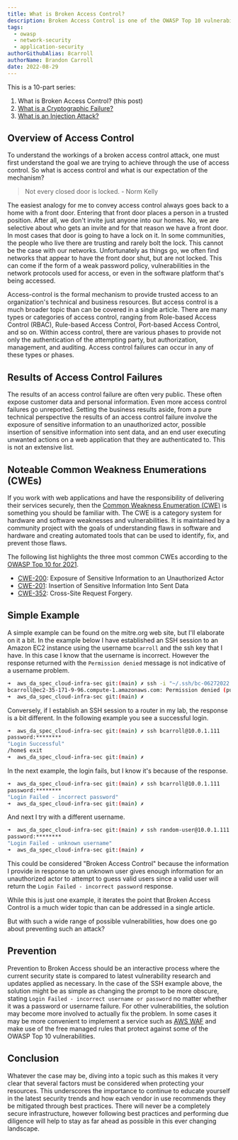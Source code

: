 ```yaml
---
title: What is Broken Access Control?
description: Broken Access Control is one of the OWASP Top 10 vulnerabilities and this articles explains what that involves and ways to mitigate it.
tags:
  - owasp
  - network-security
  - application-security
authorGithubAlias: 8carroll
authorName: Brandon Carroll
date: 2022-08-29
---
```


This is a 10-part series:

1. What is Broken Access Control? (this post)
2. [What is a Cryptographic Failure?](/posts/owasp-top-10-defined/02-what-is-a-cryptographic-failure/)
3. [What is an Injection Attack?](/posts/owasp-top-10-defined/03-what-is-an-injection-attack/)

## Overview of Access Control

To understand the workings of a broken access control attack, one must first understand the goal we are trying to achieve through the use of access control.  So what is access control and what is our expectation of the mechanism?  

> Not every closed door is locked.  - Norm Kelly

The easiest analogy for me to convey access control always goes back to a home with a front door.  Entering that front door places a person in a trusted position. After all, we don't invite just anyone into our homes.  No, we are selective about who gets an invite and for that reason we have a front door.  In most cases that door is going to have a lock on it.  In some communities, the people who live there are trusting and rarely bolt the lock. This cannot be the case with our networks. Unfortunately as things go, we often find networks that appear to have the front door shut, but are not locked.  This can come if the form of a weak password policy, vulnerabilities in the network protocols used for access, or even in the software platform that's being accessed.  

Access-control is the formal mechanism to provide trusted access to an organization's technical and business resources.  But access control is a much broader topic than can be covered in a single article.  There are many types or categories of access control, ranging from Role-based Access Control (RBAC), Rule-based Access Control, Port-based Access Control, and so on.  Within access control, there are various phases to provide not only the authentication of the attempting party, but authorization, management, and auditing.  Access control failures can occur in any of these types or phases.

## Results of Access Control Failures

The results of an access control failure are often very public.  These often expose customer data and personal information.  Even more access control failures go unreported.  Setting the business results aside, from a pure technical perspective the results of an access control failure involve the exposure of sensitive information to an unauthorized actor, possible insertion of sensitive information into sent data, and an end user executing unwanted actions on a web application that they are authenticated to.  This is not an extensive list.  

## Noteable Common Weakness Enumerations (CWEs)

If you work with web applications and have the responsibility of delivering their services securely, then the [Common Weakness Enumeration (CWE)](https://en.wikipedia.org/wiki/Common_Weakness_Enumeration) is something you should be familiar with.  The CWE is a category system for hardware and software weaknesses and vulnerabilities. It is maintained by a community project with the goals of understanding flaws in software and hardware and creating automated tools that can be used to identify, fix, and prevent those flaws.

The following list highlights the three most common CWEs according to the [OWASP Top 10 for 2021](https://owasp.org/Top10/).

- [CWE-200](https://cwe.mitre.org/data/definitions/200.html): Exposure of Sensitive Information to an Unauthorized Actor
- [CWE-201](https://cwe.mitre.org/data/definitions/201.html): Insertion of Sensitive Information Into Sent Data
- [CWE-352](https://cwe.mitre.org/data/definitions/352.html): Cross-Site Request Forgery.

## Simple Example

A simple example can be found on the mitre.org web site, but I'll elaborate on it a bit.  In the example below I have established an SSH session to an Amazon EC2 instance using the username `bcarroll` and the ssh key that I have.  In this case I know that the username is incorrect.  However the response returned with the `Permission denied` message is not indicative of a username problem.

```bash
➜  aws_da_spec_cloud-infra-sec git:(main) ✗ ssh -i "~/.ssh/bc-06272022.pem" bcarroll@ec2-35-171-9-96.compute-1.amazonaws.com
bcarroll@ec2-35-171-9-96.compute-1.amazonaws.com: Permission denied (publickey,gssapi-keyex,gssapi-with-mic).
➜  aws_da_spec_cloud-infra-sec git:(main) ✗    
```

Conversely, if I establish an SSH session to a router in my lab, the response is a bit different.  In the following example you see a successful login.

```bash
➜  aws_da_spec_cloud-infra-sec git:(main) ✗ ssh bcarroll@10.0.1.111
password:********
"Login Successful"
/home$ exit
➜  aws_da_spec_cloud-infra-sec git:(main) ✗ 
```

In the next example, the login fails, but I know it's because of the response.

```bash
➜  aws_da_spec_cloud-infra-sec git:(main) ✗ ssh bcarroll@10.0.1.111
password:********
"Login Failed - incorrect password"
➜  aws_da_spec_cloud-infra-sec git:(main) ✗ 
```

And next I try with a different username.

```bash
➜  aws_da_spec_cloud-infra-sec git:(main) ✗ ssh random-user@10.0.1.111
password:********
"Login Failed - unknown username"
➜  aws_da_spec_cloud-infra-sec git:(main) ✗ 
```

This could be considered "Broken Access Control" because the information I provide in response to an unknown user gives enough information for an unauthorized actor to attempt to guess valid users since a valid user will return the `Login Failed - incorrect password` response.  

While this is just one example, it iterates the point that Broken Access Control is a much wider topic than can be addressed in a single article.

But with such a wide range of possible vulnerabilities, how does one go about preventing such an attack?

## Prevention

Prevention to Broken Access should be an interactive process where the current security state is compared to latest vulnerability research and updates applied as necessary.  In the case of the SSH example above, the solution might be as simple as changing the prompt to be more obscure, stating `Login Failed - incorrect username or password` no matter whether it was a password or username failure.  For other vulnerabilities, the solution may become more involved to actually fix the problem.  In some cases it may be more convenient to implement a service such as [AWS WAF](https://docs.aws.amazon.com/waf/latest/developerguide/what-is-aws-waf.html) and make use of the free managed rules that protect against some of the OWASP Top 10 vulnerabilities.

## Conclusion

Whatever the case may be, diving into a topic such as this makes it very clear that several factors must be considered when protecting your resources.  This underscores the importance to continue to educate yourself in the latest security trends and how each vendor in use recommends they be mitigated through best practices.  There will never be a completely secure infrastructure, however following best practices and performing due diligence will help to stay as far ahead as possible in this ever changing landscape.
